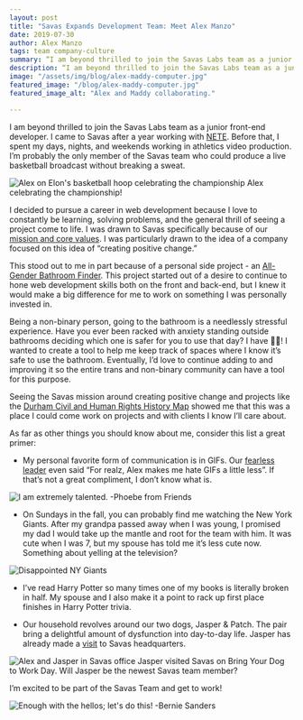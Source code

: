```yaml
---
layout: post
title: "Savas Expands Development Team: Meet Alex Manzo"
date: 2019-07-30
author: Alex Manzo
tags: team company-culture
summary: “I am beyond thrilled to join the Savas Labs team as a junior front-end developer. I came to Savas after a year working with NETE. Before that, I spent my days, nights, and weekends working in athletics video production. I’m probably the only member of the Savas team who could produce a live basketball broadcast without breaking a sweat.“
description: “I am beyond thrilled to join the Savas Labs team as a junior front-end developer. I came to Savas after a year working with NETE. Before that, I spent my days, nights, and weekends working in athletics video production. I’m probably the only member of the Savas team who could produce a live basketball broadcast without breaking a sweat.“
image: "/assets/img/blog/alex-maddy-computer.jpg"
featured_image: "/blog/alex-maddy-computer.jpg"
featured_image_alt: "Alex and Maddy collaborating."

---
```


I am beyond thrilled to join the Savas Labs team as a junior front-end developer. I came to Savas after a year working with [NETE](https://nete.com/). Before that, I spent my days, nights, and weekends working in athletics video production. I’m probably the only member of the Savas team who could produce a live basketball broadcast without breaking a sweat.

<div class="blog-image-large">
<img alt="Alex on Elon's basketball hoop celebrating the championship" src="/assets/img/blog/alex-championship.jpg">
<span class="caption">Alex celebrating the championship!</span>
</div>

I decided to pursue a career in web development because I love to constantly be learning, solving problems, and the general thrill of seeing a project come to life. I was drawn to Savas specifically because of our [mission and core values](https://savaslabs.com/company/mission-and-values/). I was particularly drawn to the idea of a company focused on this idea of “creating positive change.”

This stood out to me in part because of a personal side project - an [All-Gender Bathroom Finder](https://bathroom-finder.alexmanzo.me/). This project started out of a desire to continue to hone web development skills both on the front and back-end, but I knew it would make a big difference for me to work on something I was personally invested in.

Being a non-binary person, going to the bathroom is a needlessly stressful experience. Have you ever been racked with anxiety standing outside bathrooms deciding which one is safer for you to use that day? I have 🙋‍♂! I wanted to create a tool to help me keep track of spaces where I know it’s safe to use the bathroom. Eventually, I’d love to continue adding to and improving it so the entire trans and non-binary community can have a tool for this purpose.

Seeing the Savas mission around creating positive change and projects like the [Durham Civil and Human Rights History Map](https://savaslabs.com/results/case-studies/pmp-civil-rights-map/) showed me that this was a place I could come work on projects and with clients I know I’ll care about.

As far as other things you should know about me, consider this list a great primer:

- My personal favorite form of communication is in GIFs. Our [fearless leader](https://savaslabs.com/company/chris-russo/) even said “For realz, Alex makes me hate GIFs a little less”.
  If that’s not a great compliment, I don’t know what is.

<div class="blog-image-large">
<img alt="I am extremely talented. -Phoebe from Friends" src="/assets/img/blog/phoebe-extremely-talented.gif">
</div>

- On Sundays in the fall, you can probably find me watching the New York Giants. After my grandpa passed away when I was young, I promised my dad I would take up the mantle and root for the team with him. It was cute when I was 7, but my spouse has told me it’s less cute now. Something about yelling at the television?

<div class="blog-image-large">
<img alt="Disappointed NY Giants" src="/assets/img/blog/disappointed-ny-giants.gif">
</div>

- I’ve read Harry Potter so many times one of my books is literally broken in half. My spouse and I also make it a point to rack up first place finishes in Harry Potter trivia.

- Our household revolves around our two dogs, Jasper & Patch. The pair bring a delightful amount of dysfunction into day-to-day life. Jasper has already made a [visit](https://twitter.com/SavasLabs/status/1142097797895925761) to Savas headquarters.

<div class="blog-image-full-width">
<img alt="Alex and Jasper in Savas office" src="/assets/img/blog/alex-jasper-in-office.jpg">
<span class="caption">Jasper visited Savas on Bring Your Dog to Work Day. Will Jasper be the newest Savas team member?</span>
</div>

I’m excited to be part of the Savas Team and get to work!
<div class="blog-image-large">
<img alt="Enough with the hellos; let's do this! -Bernie Sanders" src="/assets/img/blog/bernie-sanders-hellos.gif">
</div>

